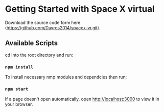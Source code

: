 # Getting Started with Space X virtual

Download the source code form here (https://github.com/Davros2014/spacex-vr.git).

## Available Scripts

cd into the root directory and run:

### `npm install`

To install necessary nmp modules and dependcies then run;

### `npm start`

If a page doesn't open automatically, open [http://localhost:3000](http://localhost:3000) to view it in your browser.
